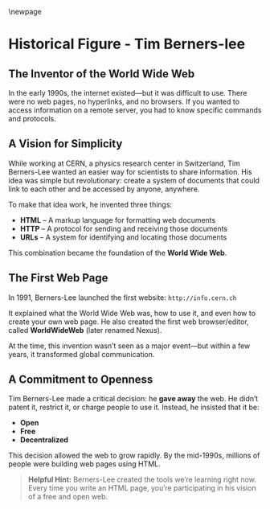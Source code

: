 \newpage

# Historical Figure - Tim Berners-lee

## The Inventor of the World Wide Web

In the early 1990s, the internet existed—but it was difficult to use. There were
no web pages, no hyperlinks, and no browsers. If you wanted to access
information on a remote server, you had to know specific commands and protocols.

## A Vision for Simplicity

While working at CERN, a physics research center in Switzerland, Tim Berners-Lee
wanted an easier way for scientists to share information. His idea was simple
but revolutionary: create a system of documents that could link to each other
and be accessed by anyone, anywhere.

To make that idea work, he invented three things:

* **HTML** – A markup language for formatting web documents
* **HTTP** – A protocol for sending and receiving those documents
* **URLs** – A system for identifying and locating those documents

This combination became the foundation of the **World Wide Web**.

## The First Web Page

In 1991, Berners-Lee launched the first website:
`http://info.cern.ch`

It explained what the World Wide Web was, how to use it, and even how to create
your own web page. He also created the first web browser/editor, called
**WorldWideWeb** (later renamed Nexus).

At the time, this invention wasn’t seen as a major event—but within a few years,
it transformed global communication.

## A Commitment to Openness

Tim Berners-Lee made a critical decision: he **gave away** the web. He didn’t
patent it, restrict it, or charge people to use it. Instead, he insisted that it
be:

* **Open**
* **Free**
* **Decentralized**

This decision allowed the web to grow rapidly. By the mid-1990s, millions of
people were building web pages using HTML.

> **Helpful Hint:**
> Berners-Lee created the tools we’re learning right now. Every time you write
> an HTML page, you’re participating in his vision of a free and open web.

